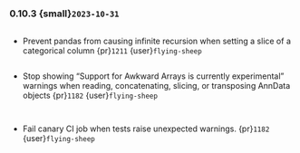 ### 0.10.3 {small}`2023-10-31`

```{rubric} Bugfix
```
* Prevent pandas from causing infinite recursion when setting a slice of a categorical column {pr}`1211` {user}`flying-sheep`

```{rubric} Documentation
```
* Stop showing “Support for Awkward Arrays is currently experimental” warnings when
  reading, concatenating, slicing, or transposing AnnData objects {pr}`1182` {user}`flying-sheep`

```{rubric} Performance
```

```{rubric} Other updates
```
* Fail canary CI job when tests raise unexpected warnings. {pr}`1182` {user}`flying-sheep`
